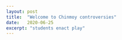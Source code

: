 ```yaml
---
layout: post
title:  "Welcome to Chinmoy controversies"
date:   2020-06-25
excerpt: "students enact play"
---
```

